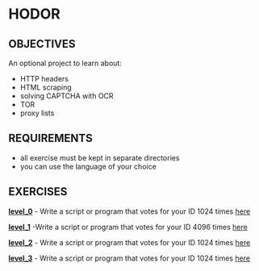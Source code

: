 # HODOR

## OBJECTIVES   
An optional project to learn about:   
   * HTTP headers   
   * HTML scraping   
   * solving CAPTCHA with OCR   
   * TOR   
   * proxy lists

## REQUIREMENTS   

   * all exercise must be kept in separate directories   
   * you can use the language of your choice   

## EXERCISES   

**[level_0](level_0)** - Write a script or program that votes for your ID 1024 times [here](https://intranet.hbtn.io/rltoken/fvAVZIonbLyvmjxES2fujg)    

**[level_1](level_1)** -Write a script or program that votes for your ID 4096 times [here](https://intranet.hbtn.io/rltoken/Ta22GKberV7QjBBISrkfMw)    

**[level_2](level_2)** - Write a script or program that votes for your ID 1024 times [here](https://intranet.hbtn.io/rltoken/5wKbjmztZEsa2YXUyQa7TA)   

**[level_3](level_3)** - Write a script or program that votes for your ID 1024 times [here](https://intranet.hbtn.io/rltoken/wQDaDAm8VZhvwIxcNCB-Qw)   
